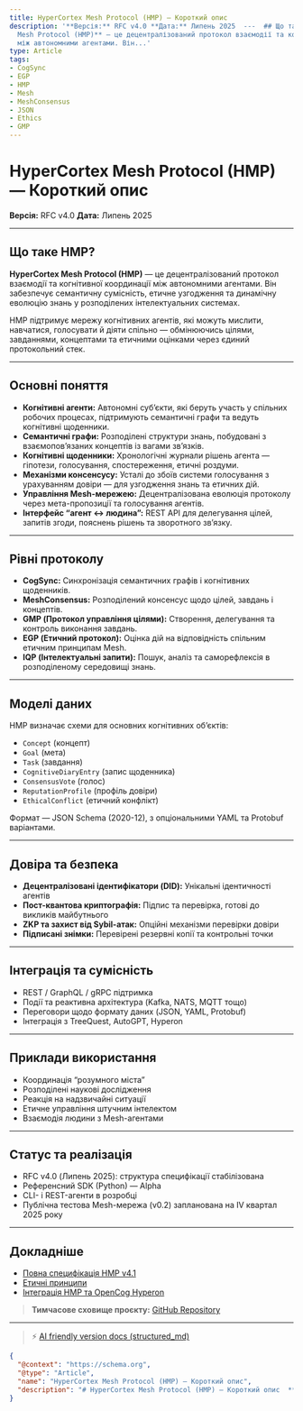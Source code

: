 ```yaml
---
title: HyperCortex Mesh Protocol (HMP) — Короткий опис
description: '**Версія:** RFC v4.0 **Дата:** Липень 2025  ---  ## Що таке HMP?  **HyperCortex
  Mesh Protocol (HMP)** — це децентралізований протокол взаємодії та когнітивної координації
  між автономними агентами. Він...'
type: Article
tags:
- CogSync
- EGP
- HMP
- Mesh
- MeshConsensus
- JSON
- Ethics
- GMP
---
```


# HyperCortex Mesh Protocol (HMP) — Короткий опис

**Версія:** RFC v4.0
**Дата:** Липень 2025

---

## Що таке HMP?

**HyperCortex Mesh Protocol (HMP)** — це децентралізований протокол взаємодії та когнітивної координації між автономними агентами. Він забезпечує семантичну сумісність, етичне узгодження та динамічну еволюцію знань у розподілених інтелектуальних системах.

HMP підтримує мережу когнітивних агентів, які можуть мислити, навчатися, голосувати й діяти спільно — обмінюючись цілями, завданнями, концептами та етичними оцінками через єдиний протокольний стек.

---

## Основні поняття

* **Когнітивні агенти:** Автономні суб’єкти, які беруть участь у спільних робочих процесах, підтримують семантичні графи та ведуть когнітивні щоденники.
* **Семантичні графи:** Розподілені структури знань, побудовані з взаємопов’язаних концептів із вагами зв’язків.
* **Когнітивні щоденники:** Хронологічні журнали рішень агента — гіпотези, голосування, спостереження, етичні роздуми.
* **Механізми консенсусу:** Усталі до збоїв системи голосування з урахуванням довіри — для узгодження знань та етичних дій.
* **Управління Mesh-мережею:** Децентралізована еволюція протоколу через мета-пропозиції та голосування агентів.
* **Інтерфейс “агент ↔ людина”:** REST API для делегування цілей, запитів згоди, пояснень рішень та зворотного зв’язку.

---

## Рівні протоколу

* **CogSync:** Синхронізація семантичних графів і когнітивних щоденників.
* **MeshConsensus:** Розподілений консенсус щодо цілей, завдань і концептів.
* **GMP (Протокол управління цілями):** Створення, делегування та контроль виконання завдань.
* **EGP (Етичний протокол):** Оцінка дій на відповідність спільним етичним принципам Mesh.
* **IQP (Інтелектуальні запити):** Пошук, аналіз та саморефлексія в розподіленому середовищі знань.

---

## Моделі даних

HMP визначає схеми для основних когнітивних об’єктів:

* `Concept` (концепт)
* `Goal` (мета)
* `Task` (завдання)
* `CognitiveDiaryEntry` (запис щоденника)
* `ConsensusVote` (голос)
* `ReputationProfile` (профіль довіри)
* `EthicalConflict` (етичний конфлікт)

Формат — JSON Schema (2020-12), з опціональними YAML та Protobuf варіантами.

---

## Довіра та безпека

* **Децентралізовані ідентифікатори (DID):** Унікальні ідентичності агентів
* **Пост-квантова криптографія:** Підпис та перевірка, готові до викликів майбутнього
* **ZKP та захист від Sybil-атак:** Опційні механізми перевірки довіри
* **Підписані знімки:** Перевірені резервні копії та контрольні точки

---

## Інтеграція та сумісність

* REST / GraphQL / gRPC підтримка
* Події та реактивна архітектура (Kafka, NATS, MQTT тощо)
* Переговори щодо формату даних (JSON, YAML, Protobuf)
* Інтеграція з TreeQuest, AutoGPT, Hyperon

---

## Приклади використання

* Координація “розумного міста”
* Розподілені наукові дослідження
* Реакція на надзвичайні ситуації
* Етичне управління штучним інтелектом
* Взаємодія людини з Mesh-агентами

---

## Статус та реалізація

* RFC v4.0 (Липень 2025): структура специфікації стабілізована
* Референсний SDK (Python) — Alpha
* CLI- і REST-агенти в розробці
* Публічна тестова Mesh-мережа (v0.2) запланована на IV квартал 2025 року

---

## Докладніше

* [Повна специфікація HMP v4.1](HMP-0004-v4.1.md)
* [Етичні принципи](HMP-Ethics.md)
* [Інтеграція HMP та OpenCog Hyperon](HMP_Hyperon_Integration.md)

> **Тимчасове сховище проєкту:** [GitHub Repository](https://github.com/kagvi13/HMP)


---
> ⚡ [AI friendly version docs (structured_md)](../index.md)


```json
{
  "@context": "https://schema.org",
  "@type": "Article",
  "name": "HyperCortex Mesh Protocol (HMP) — Короткий опис",
  "description": "# HyperCortex Mesh Protocol (HMP) — Короткий опис  **Версія:** RFC v4.0 **Дата:** Липень 2025  ---  ..."
}
```
